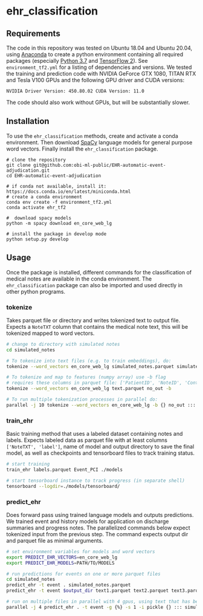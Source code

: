 # ehr_classification

## Requirements

The code in this repository was tested on Ubuntu 18.04 and Ubuntu 20.04,
using [Anaconda](https://docs.conda.io/en/latest/miniconda.html)
to create a python environment containing all required packages
(especially [Python 3.7](https://www.python.org) and [TensorFlow 2](https://www.tensorflow.org)).
See `environment_tf2.yml` for a listing of dependencies and versions.
We tested the training and prediction code with
NVIDIA GeForce GTX 1080, TITAN RTX and Tesla V100 GPUs and the following
GPU driver and CUDA versions: 
```
NVIDIA Driver Version: 450.80.02 CUDA Version: 11.0
```

The code should also work without GPUs, but will be substantially slower.

## Installation

To use the `ehr_classification` methods, create and activate a conda environment.
Then download [SpaCy](https://spacy.io) language models for general purpose word vectors.
Finally install the `ehr_classification` package.

```
# clone the repository
git clone git@github.com:obi-ml-public/EHR-automatic-event-adjudication.git
cd EHR-automatic-event-adjudication

# if conda not available, install it: https://docs.conda.io/en/latest/miniconda.html
# create a conda environment
conda env create -f environment_tf2.yml
conda activate ehr_tf2

#  download spacy models
python -m spacy download en_core_web_lg

# install the package in develop mode
python setup.py develop
```

## Usage
Once the package is installed, different commands for the classification of medical notes
are available in the conda environment.
The `ehr_classification` package can also be imported and used directly in other python programs.

### tokenize
Takes parquet file or directory and writes tokenized text to output file.
Expects a `NoteTXT` column that contains the medical note text,
this will be tokenized mapped to word vectors.

```bash
# change to directory with simulated notes
cd simulated_notes

# To tokenize into text files (e.g. to train embeddings), do:
tokenize --word_vectors en_core_web_lg simulated_notes.parquet simulated_notes_tokenized.txt

# To tokenize and map to features (numpy array) use -b flag
# requires these columns in parquet file: ['PatientID', 'NoteID', 'ContactDTS', 'NoteTXT']
tokenize --word_vectors en_core_web_lg text.parquet no_out -b

# To run multiple tokenization processes in parallel do:
parallel -j 10 tokenize --word_vectors en_core_web_lg -b {} no_out ::: ./*.parquet
```

### train_ehr
Basic training method that uses a labeled dataset containing notes and labels.
Expects labeled data as parquet file with at least columns `['NoteTXT', 'label']`,
name of model and output directory to save the final model,
as well as checkpoints and tensorboard files to track training status.

```bash
# start training
train_ehr labels.parquet Event_PCI ./models

# start tensorboard instance to track progress (in separate shell)
tensorboard --logdir=./models/tensorboard/
```

### predict_ehr
Does forward pass using trained language models and outputs predictions.
We trained event and history models for application on discharge summaries and progress notes.
The parallelized commands below expect tokenized input from the previous step. The command expects
output dir and parquet file as minimal arguments.

```bash
# set environment variables for models and word vectors
export PREDICT_EHR_VECTORS=en_core_web_lg
export PREDICT_EHR_MODELS=PATH/TO/MODELS

# run predictions for events on one or more parquet files
cd simulated_notes
predict_ehr -t event . simulated_notes.parquet
predict_ehr -t event $output_dir text1.parquet text2.parquet text3.parquet

# run on multiple files in parallel with 4 gpus, using text that has been tokenized before:
parallel -j 4 predict_ehr . -t event -g {%} -s 1 -i pickle {} ::: simulated_notes/*.pic.lz4
```
